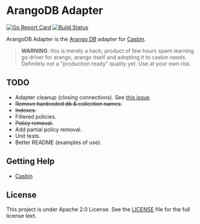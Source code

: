 # ArangoDB Adapter

[![Go Report Card](https://goreportcard.com/badge/adamwasila/arangodb-adapter)](https://goreportcard.com/report/adamwasila/arangodb-adapter) [![Build Status](https://travis-ci.com/adamwasila/arangodb-adapter.svg?branch=master)](https://travis-ci.com/adamwasila/arangodb-adapter)

ArangoDB Adapter is the [Arango DB](https://www.arangodb.com/) adapter for [Casbin](https://github.com/casbin/casbin).

> **WARNING**: this is merely a hack; product of few hours spent learning go driver for arango, arango itself and adopting it to casbin needs. Definitely not a "production ready" quality yet. Use at your own risk.

## TODO

- Adapter cleanup (closing connections). See [this issue](https://github.com/arangodb/go-driver/issues/43).
- ~~Remove hardcoded db & collection names.~~
- ~~Indexes.~~
- Filtered policies.
- ~~Policy removal.~~
- Add partial policy removal.
- Unit tests.
- Better README (examples of use).

## Getting Help

- [Casbin](https://github.com/casbin/casbin)

## License

This project is under Apache 2.0 License. See the [LICENSE](LICENSE) file for the full license text.
